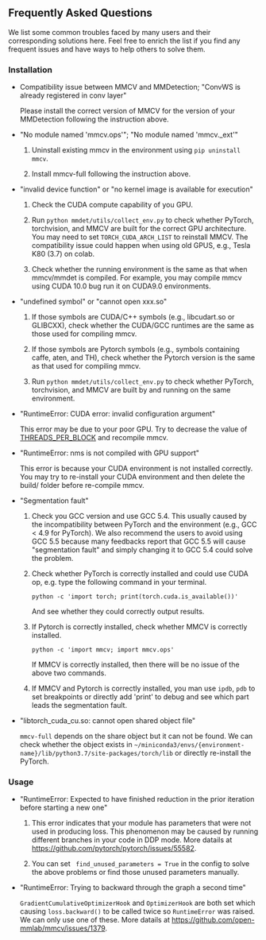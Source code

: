 ## Frequently Asked Questions

We list some common troubles faced by many users and their corresponding solutions here.
Feel free to enrich the list if you find any frequent issues and have ways to help others to solve them.

### Installation

- Compatibility issue between MMCV and MMDetection; "ConvWS is already registered in conv layer"

    Please install the correct version of MMCV for the version of your MMDetection following the instruction above.

- "No module named 'mmcv.ops'"; "No module named 'mmcv._ext'"

    1. Uninstall existing mmcv in the environment using `pip uninstall mmcv`.

    2. Install mmcv-full following the instruction above.

- "invalid device function" or "no kernel image is available for execution"

    1. Check the CUDA compute capability of you GPU.

    2. Run `python mmdet/utils/collect_env.py` to check whether PyTorch, torchvision,
       and MMCV are built for the correct GPU architecture.
       You may need to set `TORCH_CUDA_ARCH_LIST` to reinstall MMCV.
       The compatibility issue could happen when  using old GPUS, e.g., Tesla K80 (3.7) on colab.

    3. Check whether the running environment is the same as that when mmcv/mmdet is compiled.
       For example, you may compile mmcv using CUDA 10.0 bug run it on CUDA9.0   environments.

- "undefined symbol" or "cannot open xxx.so"

    1. If those symbols are CUDA/C++ symbols (e.g., libcudart.so or GLIBCXX), check
       whether the CUDA/GCC runtimes are the same as those used for compiling mmcv.

    2. If those symbols are Pytorch symbols (e.g., symbols containing caffe, aten, and TH), check whether
       the Pytorch version is the same as that used for compiling mmcv.

    3. Run `python mmdet/utils/collect_env.py` to check whether PyTorch, torchvision,
       and MMCV are built by and running on the same environment.

- "RuntimeError: CUDA error: invalid configuration argument"

    This error may be due to your poor GPU. Try to decrease the value of [THREADS_PER_BLOCK](https://github.com/open-mmlab/mmcv/blob/cac22f8cf5a904477e3b5461b1cc36856c2793da/mmcv/ops/csrc/common_cuda_helper.hpp#L10)
    and recompile mmcv.

- "RuntimeError: nms is not compiled with GPU support"

    This error is because your CUDA environment is not installed correctly.
    You may try to re-install your CUDA environment and then delete the build/ folder before re-compile mmcv.

- "Segmentation fault"

    1. Check you GCC version and use GCC 5.4. This usually caused by the incompatibility between PyTorch and the environment (e.g., GCC < 4.9 for PyTorch). We also recommend the users to avoid using GCC 5.5 because many feedbacks report that GCC 5.5 will cause "segmentation fault" and simply changing it to GCC 5.4 could solve the problem.

    2. Check whether PyTorch is correctly installed and could use CUDA op, e.g. type the following command in your terminal.

        ```shell
        python -c 'import torch; print(torch.cuda.is_available())'
        ```

        And see whether they could correctly output results.

    3. If Pytorch is correctly installed, check whether MMCV is correctly installed.

        ```shell
        python -c 'import mmcv; import mmcv.ops'
        ```

        If MMCV is correctly installed, then there will be no issue of the above two commands.

    4. If MMCV and Pytorch is correctly installed, you man use `ipdb`, `pdb` to set breakpoints or directly add 'print' to debug and see which part leads the segmentation fault.

- "libtorch_cuda_cu.so: cannot open shared object file"

    `mmcv-full` depends on the share object but it can not be found. We can check whether the object exists in `~/miniconda3/envs/{environment-name}/lib/python3.7/site-packages/torch/lib` or directly re-install the PyTorch.

### Usage

- "RuntimeError: Expected to have finished reduction in the prior iteration before starting a new one"

    1. This error indicates that your module has parameters that were not used in producing loss. This phenomenon may be caused by running different branches in your code in DDP mode. More datails at https://github.com/pytorch/pytorch/issues/55582.

    2. You can set ` find_unused_parameters = True` in the config to solve the above problems or find those unused parameters manually.

- "RuntimeError: Trying to backward through the graph a second time"

   `GradientCumulativeOptimizerHook` and `OptimizerHook` are both set which causing `loss.backward()` to be called twice so `RuntimeError` was raised. We can only use one of these. More datails at https://github.com/open-mmlab/mmcv/issues/1379.
